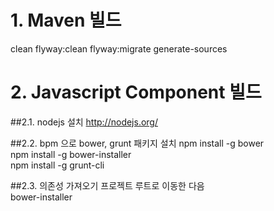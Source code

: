 # 1. Maven 빌드

clean flyway:clean flyway:migrate generate-sources

# 2. Javascript Component 빌드

##2.1. nodejs 설치
http://nodejs.org/

##2.2. bpm 으로 bower, grunt 패키지 설치
npm install -g bower  
npm install -g bower-installer  
npm install -g grunt-cli  

##2.3. 의존성 가져오기
프로젝트 루트로 이동한 다음  
bower-installer